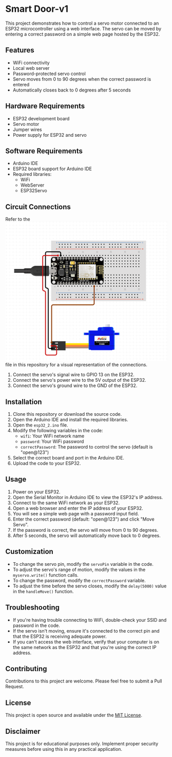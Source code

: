 # Smart Door-v1
This project demonstrates how to control a servo motor connected to an ESP32 microcontroller using a web interface. The servo can be moved by entering a correct password on a simple web page hosted by the ESP32.

## Features

- WiFi connectivity
- Local web server
- Password-protected servo control
- Servo moves from 0 to 90 degrees when the correct password is entered
- Automatically closes back to 0 degrees after 5 seconds

## Hardware Requirements

- ESP32 development board
- Servo motor
- Jumper wires
- Power supply for ESP32 and servo

## Software Requirements

- Arduino IDE
- ESP32 board support for Arduino IDE
- Required libraries:
  - WiFi
  - WebServer
  - ESP32Servo

## Circuit Connections

Refer to the ![circuit diagram](https://github.com/agneya-1402/Smart_Door_v1/blob/main/Screenshot%202024-10-21%20032832.png) file in this repository for a visual representation of the connections.

1. Connect the servo's signal wire to GPIO 13 on the ESP32.
2. Connect the servo's power wire to the 5V output of the ESP32.
3. Connect the servo's ground wire to the GND of the ESP32.

## Installation

1. Clone this repository or download the source code.
2. Open the Arduino IDE and install the required libraries.
3. Open the `esp32_2.ino` file.
4. Modify the following variables in the code:
   - `wifi`: Your WiFi network name
   - `password`: Your WiFi password
   - `correctPassword`: The password to control the servo (default is "open@123")
5. Select the correct board and port in the Arduino IDE.
6. Upload the code to your ESP32.

## Usage

1. Power on your ESP32.
2. Open the Serial Monitor in Arduino IDE to view the ESP32's IP address.
3. Connect to the same WiFi network as your ESP32.
4. Open a web browser and enter the IP address of your ESP32.
5. You will see a simple web page with a password input field.
6. Enter the correct password (default: "open@123") and click "Move Servo".
7. If the password is correct, the servo will move from 0 to 90 degrees.
8. After 5 seconds, the servo will automatically move back to 0 degrees.

## Customization

- To change the servo pin, modify the `servoPin` variable in the code.
- To adjust the servo's range of motion, modify the values in the `myservo.write()` function calls.
- To change the password, modify the `correctPassword` variable.
- To adjust the time before the servo closes, modify the `delay(5000)` value in the `handleMove()` function.

## Troubleshooting

- If you're having trouble connecting to WiFi, double-check your SSID and password in the code.
- If the servo isn't moving, ensure it's connected to the correct pin and that the ESP32 is receiving adequate power.
- If you can't access the web interface, verify that your computer is on the same network as the ESP32 and that you're using the correct IP address.

## Contributing

Contributions to this project are welcome. Please feel free to submit a Pull Request.

## License

This project is open source and available under the [MIT License](LICENSE).

## Disclaimer

This project is for educational purposes only. Implement proper security measures before using this in any practical application.
